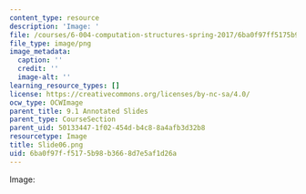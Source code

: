 ```yaml
---
content_type: resource
description: 'Image: '
file: /courses/6-004-computation-structures-spring-2017/6ba0f97ff5175b98b3668d7e5af1d26a_Slide06.png
file_type: image/png
image_metadata:
  caption: ''
  credit: ''
  image-alt: ''
learning_resource_types: []
license: https://creativecommons.org/licenses/by-nc-sa/4.0/
ocw_type: OCWImage
parent_title: 9.1 Annotated Slides
parent_type: CourseSection
parent_uid: 50133447-1f02-454d-b4c8-8a4afb3d32b8
resourcetype: Image
title: Slide06.png
uid: 6ba0f97f-f517-5b98-b366-8d7e5af1d26a
---
```

Image: 